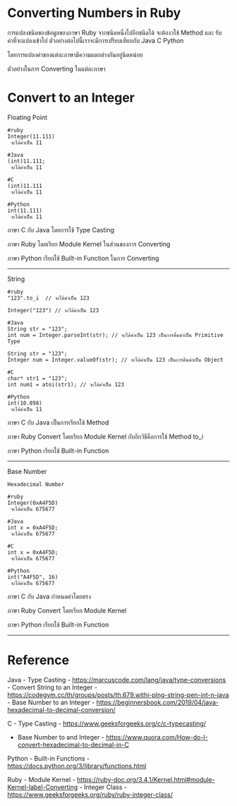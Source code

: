 # Converting Numbers in Ruby

การแปลงชนิดของข้อมูลของภาษา Ruby จากชนิดหนึ่งไปอีกชนิดได้ จะต้องวใช้ Method และ รับค่าที่จะแปลงเข้าไป
ตัวอย่างต่อไปนี้เราจะมีการเปรียบเทียบกับ Java C Python

โดยการแปลงค่าของแต่ละภาษามีความแตกต่างกันอยู่นิดหน่อย 

ตัวอย่างในการ Converting ในแต่ละภาษา

# Convert to an Integer

Floating Point

```
#ruby
Integer(11.111)
 จะได้ค่าเป็น 11

#Java
(int)11.111;
 จะได้ค่าเป็น 11

#C
(int)11.111
 จะได้ค่าเป็น 11

#Python
int(11.111)
 จะได้ค่าเป็น 11
```

ภาษา C กับ Java โดยการใช้ Type Casting

ภาษา Ruby โดยเรียก Module Kernel ในส่วนของการ Converting

ภาษา Python เรียกใช้ Built-in Function ในการ Converting

___

String

```
#ruby
"123".to_i  // จะได้ค่าเป็น 123

Integer("123") // จะได้ค่าเป็น 123

#Java
String str = "123";
int num = Integer.parseInt(str); // จะได้ค่าเป็น 123 เป็นการคื่นค่าเป็น Primitive Type
 
String str = "123";
Integer num = Integer.valueOf(str); // จะได้ค่าเป็น 123 เป็นการคืนค่าเป็น Object
 
#C
char* str1 = "123";
int num1 = atoi(str1); // จะได้ค่าเป็น 123

#Python
int(10.898)
 จะได้ค่าเป็น 11
```

ภาษา C กับ Java เป็นการเรียกใช้ Method

ภาษา Ruby Convert โดยเรียก Module Kernel กับอีกวิธีคือการใช้ Method to_i

ภาษา Python เรียกใช้ Built-in Function

___

Base Number

```
Hexadecimal Number

#ruby
Integer(0xA4F5D)
 จะได้ค่าเป็น 675677

#Java
int x = 0xA4F5D;
 จะได้ค่าเป็น 675677

#C
int x = 0xA4F5D;
 จะได้ค่าเป็น 675677

#Python
int("A4F5D", 16)
 จะได้ค่าเป็น 675677
```

ภาษา C กับ Java กำหนดค่าโดยตรง

ภาษา Ruby Convert โดยเรียก Module Kernel

ภาษา Python เรียกใช้ Built-in Function

___

# Reference

Java - Type Casting - https://marcuscode.com/lang/java/type-conversions
     - Convert String to an Integer - https://codegym.cc/th/groups/posts/th.679.withi-plng-string-pen-int-n-java
     - Base Number to an Integer - https://beginnersbook.com/2019/04/java-hexadecimal-to-decimal-conversion/

C - Type Casting - https://www.geeksforgeeks.org/c/c-typecasting/
  - Base Number to and Integer - https://www.quora.com/How-do-I-convert-hexadecimal-to-decimal-in-C

Python - Built-in Functions - https://docs.python.org/3/library/functions.html

Ruby - Module Kernel - https://ruby-doc.org/3.4.1/Kernel.html#module-Kernel-label-Converting
     - Integer Class - https://www.geeksforgeeks.org/ruby/ruby-integer-class/
